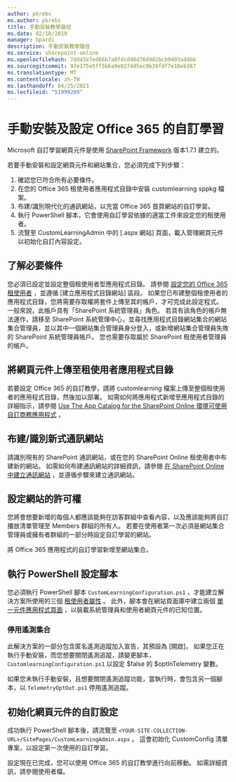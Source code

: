 ```yaml
---
author: pkrebs
ms.author: pkrebs
title: 手動安裝教學路徑
ms.date: 02/18/2019
manager: bpardi
description: 手動安裝教學路徑
ms.service: sharepoint-online
ms.openlocfilehash: 7dd43e7ed66b7a8fdcd40d76d9d2bcb9403ad4bb
ms.sourcegitcommit: 97e175e5ff5b6a9e0274d5ec9b39fdf7e18eb387
ms.translationtype: MT
ms.contentlocale: zh-TW
ms.lasthandoff: 04/25/2021
ms.locfileid: "51999209"
---
```

# <a name="manually-installing-and-configuring-custom-learning-for-office-365"></a>手動安裝及設定 Office 365 的自訂學習

Microsoft 自訂學習網頁元件是使用 [SharePoint Framework](/sharepoint/dev/spfx/sharepoint-framework-overview) 版本1.7.1 建立的。

若要手動安裝和設定網頁元件和網站集合，您必須完成下列步驟：

1. 確認您已符合所有必要條件。
1. 在您的 Office 365 租使用者應用程式目錄中安裝 customlearning sppkg 檔案。
1. 布建/識別現代化的通訊網站，以充當 Office 365 首頁網站的自訂學習。
1. 執行 PowerShell 腳本，它會使用自訂學習依據的適當工件來設定您的租使用者。
1. 流覽至 CustomLearningAdmin 中的 [.aspx 網站] 頁面，載入管理網頁元件以初始化自訂內容設定。

## <a name="prerequisites"></a>了解必要條件

您必須已設定並設定整個租使用者型應用程式目錄。 請參閱 [設定您的 Office 365 租使用者](/sharepoint/dev/spfx/set-up-your-developer-tenant#create-app-catalog-site) ，並遵循 [建立應用程式目錄網站] 區段。 如果您已布建整個租使用者的應用程式目錄，您將需要存取權將套件上傳至其的帳戶，才可完成此設定程式。 一般來說，此帳戶具有「SharePoint 系統管理員」角色。 若具有該角色的帳戶無法運作，請移至 SharePoint 系統管理中心，並尋找應用程式目錄網站集合的網站集合管理員，並以其中一個網站集合管理員身分登入，或新增網站集合管理員失敗的 SharePoint 系統管理員帳戶。 您也需要存取屬於 SharePoint 租使用者管理員的帳戶。

## <a name="upload-the-web-part-to-the-tenant-app-catalog"></a>將網頁元件上傳至租使用者應用程式目錄

若要設定 Office 365 的自訂教學，請將 customlearning 檔案上傳至整個租使用者的應用程式目錄，然後加以部署。 如需如何將應用程式新增至應用程式目錄的詳細指示，請參閱 [Use The App Catalog for the SharePoint Online 環境可使用自訂商務應用程式](/sharepoint/use-app-catalog) 。

## <a name="provisionidentify-modern-communication-site"></a>布建/識別新式通訊網站

請識別現有的 SharePoint 通訊網站，或在您的 SharePoint Online 租使用者中布建新的網站。 如需如何布建通訊網站的詳細資訊，請參閱 [在 SharePoint Online 中建立通訊網站](https://support.office.com/article/create-a-communication-site-in-sharepoint-online-7fb44b20-a72f-4d2c-9173-fc8f59ba50eb) ，並遵循步驟來建立通訊網站。

## <a name="set-permissions-for-the-site"></a>設定網站的許可權

您將會想要新增的每個人都應該能夠在訪客群組中查看內容，以及應該能夠將自訂播放清單管理至 Members 群組的所有人。 若要在使用者第一次必須是網站集合管理員或擁有者群組的一部分時設定自訂學習的網站。

將 Office 365 應用程式的自訂學習新增至網站集合。

## <a name="execute-powershell-configuration-script"></a>執行 PowerShell 設定腳本

您必須執行 PowerShell 腳本 `CustomLearningConfiguration.ps1` ，才能建立解決方案所使用的三個 [租使用者屬性](/sharepoint/dev/spfx/tenant-properties) 。 此外，腳本會在網站頁面庫中建立兩個 [單一元件應用程式頁面](/sharepoint/dev/spfx/web-parts/single-part-app-pages) ，以裝載系統管理員和使用者網頁元件的已知位置。

### <a name="disabling-telemetry-collection"></a>停用遙測集合

此解決方案的一部分包含匿名遙測追蹤加入宣告，其預設為 [開啟]。 如果您正在執行手動安裝，而您想要關閉遙測追蹤，請變更腳本， `CustomlearningConfiguration.ps1` 以設定 $false 的 $optInTelemetry 變數。

如果您未執行手動安裝，且想要關閉遙測追蹤功能，當執行時，會包含另一個腳本，以 `TelemetryOptOut.ps1` 停用遙測追蹤。

## <a name="initialize-web-part-custom-configuration"></a>初始化網頁元件的自訂設定

成功執行 PowerShell 腳本後，請流覽至 `<YOUR-SITE-COLLECTION-URL>/SitePages/CustomLearningAdmin.aspx` 。 這會初始化 CustomConfig 清單專案，以設定第一次使用的自訂學習。

設定現在已完成，您可以使用 Office 365 的自訂教學進行向前移動。 如需詳細資訊，請參閱使用者檔。
